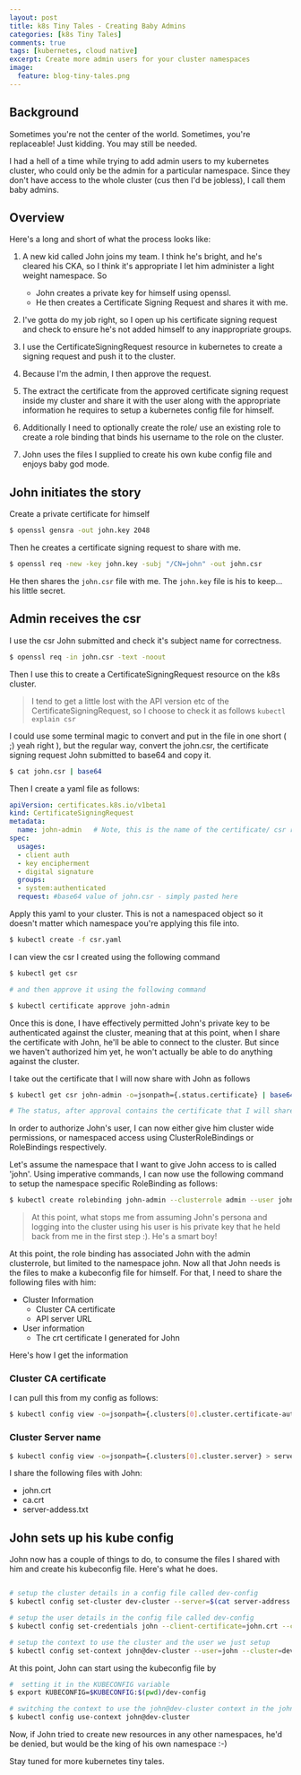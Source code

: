 ```yaml
---
layout: post
title: k8s Tiny Tales - Creating Baby Admins
categories: [k8s Tiny Tales]
comments: true
tags: [kubernetes, cloud native]
excerpt: Create more admin users for your cluster namespaces
image:
  feature: blog-tiny-tales.png
---
```



## Background

Sometimes you're not the center of the world. Sometimes, you're replaceable! Just kidding. You may still be needed. 

I had a hell of a time while trying to add admin users to my kubernetes cluster, who could only be the admin for a particular namespace. Since they don't have access to the whole cluster (cus then I'd be jobless), I call them baby admins. 

## Overview

Here's a long and short of what the process looks like:

1. A new kid called John joins my team. I think he's bright, and he's cleared his CKA, so I think it's appropriate I let him administer a light weight namespace. So
    - John creates a private key for himself using openssl.
    - He then creates a Certificate Signing Request and shares it with me.

2. I've gotta do my job right, so I open up his certificate signing request and check to ensure he's not added himself to any inappropriate groups.
3. I use the CertificateSigningRequest resource in kubernetes to create a signing request and push it to the cluster.
4. Because I'm the admin, I then approve the request.
5. The extract the certificate from the approved certificate signing request inside my cluster and share it with the user along with the appropriate information he requires to setup a kubernetes config file for himself.
6. Additionally I need to optionally create the role/ use an existing role to create a role binding that binds his username to the role on the cluster.
6. John uses the files I supplied to create his own kube config file and enjoys baby god mode. 

## John initiates the story

Create a private certificate for himself

```bash
$ openssl gensra -out john.key 2048
```

Then he creates a certificate signing request to share with me.

```bash 
$ openssl req -new -key john.key -subj "/CN=john" -out john.csr
```

He then shares the `john.csr` file with me. The `john.key` file is his to keep... his little secret.

## Admin receives the csr

I use the csr John submitted and check it's subject name for correctness.

```bash
$ openssl req -in john.csr -text -noout
```

Then I use this to create a CertificateSigningRequest resource on the k8s cluster. 

> I tend to get a little lost with the API version etc of the CertificateSigningRequest, so I choose to check it as follows `kubectl explain csr`

I could use some terminal magic to convert and put in the file in one short ( ;) yeah right ), but the regular way, convert the john.csr, the certificate signing request John submitted to base64 and copy it.

```bash
$ cat john.csr | base64
```

Then I create a yaml file as follows:

```yaml
apiVersion: certificates.k8s.io/v1beta1
kind: CertificateSigningRequest
metadata:
  name: john-admin   # Note, this is the name of the certificate/ csr resource we're about to create
spec:
  usages:
  - client auth
  - key encipherment
  - digital signature
  groups:
  - system:authenticated
  request: #base64 value of john.csr - simply pasted here
```

Apply this yaml to your cluster. This is not a namespaced object so it doesn't matter which namespace you're applying this file into.

```bash
$ kubectl create -f csr.yaml
```

I can view the csr I created using the following command

```bash
$ kubectl get csr

# and then approve it using the following command

$ kubectl certificate approve john-admin
```

Once this is done, I have effectively permitted John's private key to be authenticated against the cluster, meaning that at this point, when I share the certificate with John, he'll be able to connect to the cluster. But since we haven't authorized him yet, he won't actually be able to do anything against the cluster.

I take out the certificate that I will now share with John as follows

```bash
$ kubectl get csr john-admin -o=jsonpath={.status.certificate} | base64 --decode > john.crt

# The status, after approval contains the certificate that I will share with John. Inside the certifocate object it is base64 encoded, so I need to decode it before sharing it with John. I also write it out to a crt file. 
```

In order to authorize John's user, I can now either give him cluster wide permissions, or namespaced access using ClusterRoleBindings or RoleBindings respectively.

Let's assume the namespace that I want to give John access to is called 'john'. Using imperative commands, I can now use the following command to setup the namespace specific RoleBinding as follows:

```bash
$ kubectl create rolebinding john-admin --clusterrole admin --user john --namespace john
```

> At this point, what stops me from assuming John's persona and logging into the cluster using his user is his private key that he held back from me in the first step :). He's a smart boy!

At this point, the role binding has associated John with the admin clusterrole, but limited to the namespace john. Now all that John needs is the files to make a kubeconfig file for himself. For that, I need to share the following files with him:

- Cluster Information
    - Cluster CA certificate
    - API server URL
- User information
    - The crt certificate I generated for John

Here's how I get the information

### Cluster CA certificate

I can pull this from my config as follows:

```bash
$ kubectl config view -o=jsonpath={.clusters[0].cluster.certificate-authority-data} --raw | base64 --decode > ca.crt
```

### Cluster Server name

```bash
$ kubectl config view -o=jsonpath={.clusters[0].cluster.server} > server-address.txt
```

I share the following files with John:
- john.crt
- ca.crt
- server-addess.txt


## John sets up his kube config

John now has a couple of things to do, to consume the files I shared with him and create his kubeconfig file. Here's what he does.

```bash

# setup the cluster details in a config file called dev-config
$ kubectl config set-cluster dev-cluster --server=$(cat server-address.txt) --certificate-authority=ca.crt --kubeconfig=dev-config --embed-certs

# setup the user details in the config file called dev-config
$ kubectl config set-credentials john --client-certificate=john.crt --client-key=john.key --kubeconfig=dev-config --embed-certs

# setup the context to use the cluster and the user we just setup
$ kubectl config set-context john@dev-cluster --user=john --cluster=dev-cluster --namespace=john
```

At this point, John can start using the kubeconfig file by

```bash
#  setting it in the KUBECONFIG variable 
$ export KUBECONFIG=$KUBECONFIG:$(pwd)/dev-config

# switching the context to use the john@dev-cluster context in the john namespace
$ kubectl config use-context john@dev-cluster
```

Now, if John tried to create new resources in any other namespaces, he'd be denied, but would be the king of his own namespace :-)


Stay tuned for more kubernetes tiny tales.